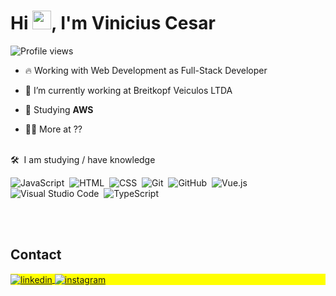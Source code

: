 <h1 align="left">Hi <img src="https://raw.githubusercontent.com/kaueMarques/kaueMarques/master/hi.gif" height="30px">, I'm Vinicius Cesar</h1>
<p align="left"> <img src="https://komarev.com/ghpvc/?username=Vinnikkkkj&color=yellow" alt="Profile views" /> </p>

- 🔥 Working with Web Development as Full-Stack Developer

- 🔭 I’m currently working at Breitkopf Veiculos LTDA

- 💬 Studying **AWS**

- 👨‍💻 More at ??
<br><br>

🛠 &nbsp;I am studying / have knowledge

![JavaScript](https://img.shields.io/badge/-JavaScript-05122A?style=flat&logo=javascript)&nbsp;
![HTML](https://img.shields.io/badge/-HTML-05122A?style=flat&logo=HTML5)&nbsp;
![CSS](https://img.shields.io/badge/-CSS-05122A?style=flat&logo=CSS3&logoColor=1572B6)&nbsp;
![Git](https://img.shields.io/badge/-Git-05122A?style=flat&logo=git)&nbsp;
![GitHub](https://img.shields.io/badge/-GitHub-05122A?style=flat&logo=github)&nbsp;
![Vue.js](https://img.shields.io/badge/-Vue.js-05122A?style=flat&logo=vue.js)&nbsp;
![Visual Studio Code](https://img.shields.io/badge/-Visual%20Studio%20Code-05122A?style=flat&logo=visual-studio-code&logoColor=007ACC)&nbsp;
![TypeScript](https://img.shields.io/badge/-TypeScript-05122A?style=flat&logo=typescript&logoColor=007ACC)&nbsp;

<br><br>
## Contact

<p align="left" style="background:yellow">
<a href="https://www.linkedin.com/in/viniciuskkj/" target="_blank">
  <img align="center" src="https://img.shields.io/badge/-ViniciusCesar-05122A?style=flat&logo=linkedin" alt="linkedin"/>
</a>
<a href="https://www.instagram.com/vinnikkj_/" target="_blank">
 <img align="center" src="https://img.shields.io/badge/-ViniciusCesar-05122A?style=flat&logo=instagram" alt="instagram"/>
</a>
</p>

<!--

<img width="490em" src="https://github-readme-twitter-gazf.vercel.app/api?id=maykbrito&layout=wide&show_reply=off&show_retweet=off" />
